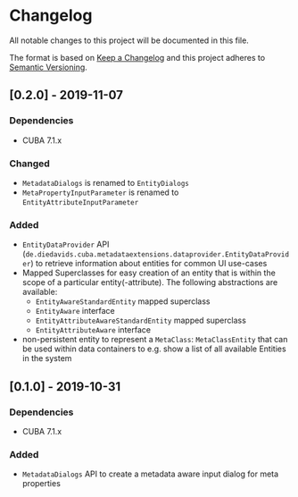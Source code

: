 # Changelog
All notable changes to this project will be documented in this file.

The format is based on [Keep a Changelog](http://keepachangelog.com/en/1.0.0/)
and this project adheres to [Semantic Versioning](http://semver.org/spec/v2.0.0.html).

## [0.2.0] - 2019-11-07

### Dependencies
- CUBA 7.1.x

### Changed
- `MetadataDialogs` is renamed to `EntityDialogs`
- `MetaPropertyInputParameter` is renamed to `EntityAttributeInputParameter`

### Added
- `EntityDataProvider` API (`de.diedavids.cuba.metadataextensions.dataprovider.EntityDataProvider`) to retrieve information about entities for common UI use-cases
- Mapped Superclasses for easy creation of an entity that is within the scope of a particular entity(-attribute). The following abstractions are available:
  - `EntityAwareStandardEntity` mapped superclass 
  - `EntityAware` interface 
  - `EntityAttributeAwareStandardEntity` mapped superclass 
  - `EntityAttributeAware` interface 
- non-persistent entity to represent a `MetaClass`: `MetaClassEntity` that can be used within data containers to e.g. show a list of all available Entities in the system


## [0.1.0] - 2019-10-31

### Dependencies
- CUBA 7.1.x

### Added
- `MetadataDialogs` API to create a metadata aware input dialog for meta properties


